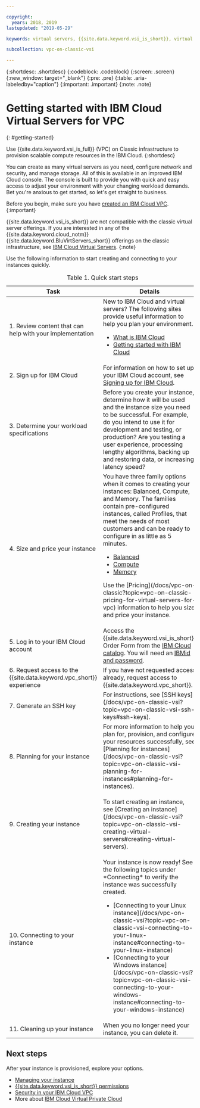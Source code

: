 ```yaml
---

copyright:
  years: 2018, 2019
lastupdated: "2019-05-29"

keywords: virtual servers, {{site.data.keyword.vsi_is_short}}, virtual private cloud

subcollection: vpc-on-classic-vsi

---
```


{:shortdesc: .shortdesc}
{:codeblock: .codeblock}
{:screen: .screen}
{:new_window: target="_blank"}
{:pre: .pre}
{:table: .aria-labeledby="caption"}
{:important: .important}
{:note: .note}

# Getting started with IBM Cloud Virtual Servers for VPC
{: #getting-started}

Use {{site.data.keyword.vsi_is_full}} (VPC) on Classic infrastructure to provision scalable compute resources in the IBM Cloud.
{:shortdesc}

You can create as many virtual servers as you need, configure network and security, and manage storage. All of this is available in an improved IBM Cloud console. The console is built to provide you with quick and easy access to adjust your environment with your changing workload demands. Bet you're anxious to get started, so let's get straight to business.

Before you begin, make sure you have [created an IBM Cloud VPC](/docs/vpc-on-classic?topic=vpc-on-classic-getting-started).
{:important}

{{site.data.keyword.vsi_is_short}} are not compatible with the classic virtual server offerings. If you are interested in any of the  {{site.data.keyword.cloud_notm}} {{site.data.keyword.BluVirtServers_short}} offerings on the classic infrastructure, see [IBM Cloud Virtual Servers](/docs/vsi?topic=virtual-servers-getting-started-tutorial).
{:note}

<p>Use the following information to start creating and connecting to your instances quickly.
<table>
   <CAPTION>Table 1. Quick start steps</CAPTION>
   <THEAD>
   <TR>
   <th>Task</th>
   <th>Details</th>
   </TR>
   </THEAD>
   <TBODY>
   <tr>
   <td>1. Review content that can help with your implementation</td>
   <td>New to IBM Cloud and virtual servers? The following sites provide useful information to help you plan your environment.
      <ul>
      <li><a href="https://ibm.com/cloud-computing/">What is IBM Cloud</a></li>
      <li><a href="https://ibm.com/cloud/get-started">Getting started with IBM Cloud</a></li>
      <!-- <li><a href="https://www.ibm.com/cloud/virtual-servers">Virtual Servers</a></li> -->
      </ul>
      <!-- (Reviewers: This link will go to VSI for VPC section of marketing page when we have the URL) -->
   </td>
 <tr>
   <td>2. Sign up for IBM Cloud</td>
   <td>For information on how to set up your IBM Cloud account, see <a href="/docs/account?topic=account-signup#signup">Signing up for IBM Cloud</a>.</td>
 <tr>
   <td>3. Determine your workload specifications</td>
   <td>Before you create your instance, determine how it will be used and the instance size you need to be successful. For example, do you intend to use it for development and testing, or production? Are you testing a user experience, processing lengthy algorithms, backing up and restoring data, or increasing latency speed?</td>  
 <tr>
   <td>4. Size and price your instance</td>
   <td>You have three family options when it comes to creating your instances: Balanced, Compute, and Memory. The families contain pre-configured instances, called Profiles, that meet the needs of most customers and can be ready to configure in as little as 5 minutes.  
     <ul>
     <li><a href="/docs/vpc-on-classic-vsi?topic=vpc-on-classic-vsi-balanced#balanced">Balanced</a></li>
     <li><a href="/docs/vpc-on-classic-vsi?topic=vpc-on-classic-vsi-compute#compute">Compute</a></li>
     <li><a href="/docs/vpc-on-classic-vsi?topic=vpc-on-classic-vsi-memory#memory">Memory</a></li>
     </ul>
  <p>Use the [Pricing](/docs/vpc-on-classic?topic=vpc-on-classic-pricing-for-virtual-servers-for-vpc) information to help you size and price your instance.</p></td>
 <tr>
   <td>5. Log in to your IBM Cloud account</td>
   <td>Access the {{site.data.keyword.vsi_is_short}} Order Form from the <a href="https://console.bluemix.net/catalog/">IBM Cloud catalog</a>. You will need an <a href="/docs/customer-portal?topic=customer-portal-getting-started#getting-started">IBMid and password</a>.
   </td>
 <tr>
   <td>6. Request access to the {{site.data.keyword.vpc_short}} experience</td>
   <td>If you have not requested access already, request access to {{site.data.keyword.vpc_short}}.</td>
<tr>
<td>7. Generate an SSH key</td>
<td> For instructions, see [SSH keys](/docs/vpc-on-classic-vsi?topic=vpc-on-classic-vsi-ssh-keys#ssh-keys).</td>
<tr>
<td>8. Planning for your instance</td>
<td> For more information to help you plan for, provision, and configure your resources successfully, see [Planning for instances](/docs/vpc-on-classic-vsi?topic=vpc-on-classic-vsi-planning-for-instances#planning-for-instances).</td>
<tr>
<td>9. Creating your instance</td>
<td>
<p>
To start creating an instance, see [Creating an instance](/docs/vpc-on-classic-vsi?topic=vpc-on-classic-vsi-creating-virtual-servers#creating-virtual-servers).
</td>  
<tr>
<td>10. Connecting to your instance</td>
<td>Your instance is now ready! See the following topics under *Connecting* to verify the instance was successfully created.
   <ul>
   <li>[Connecting to your Linux instance](/docs/vpc-on-classic-vsi?topic=vpc-on-classic-vsi-connecting-to-your-linux-instance#connecting-to-your-linux-instance)</li>
   <li>[Connecting to your Windows instance](/docs/vpc-on-classic-vsi?topic=vpc-on-classic-vsi-connecting-to-your-windows-instance#connecting-to-your-windows-instance)</li>
   </ul>
</td>
</td>
<tr>
<td>11. Cleaning up your instance</td>
<td>When you no longer need your instance, you can delete it. </td>
</tr>
</TBODY>
</table>
</p>

## Next steps
After your instance is provisioned, explore your options.
* [Managing your instance](/docs/vpc-on-classic-vsi?topic=vpc-on-classic-vsi-managing-virtual-server-instances#managing-virtual-server-instances)
* [{{site.data.keyword.vsi_is_short}} permissions](/docs/vpc-on-classic?topic=vpc-on-classic-about-vpc-infrastructure-resources#planning-virtual-servers-for-vpc-permissions)
* [Security in your IBM Cloud VPC](/docs/vpc-on-classic-network?topic=vpc-on-classic-network-security-in-your-ibm-cloud-vpc)
* More about [IBM Cloud Virtual Private Cloud](/docs/vpc-on-classic?topic=vpc-on-classic-about)
